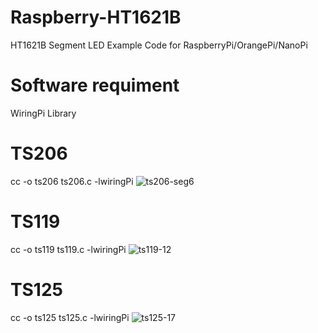 # Raspberry-HT1621B

HT1621B Segment LED Example Code for RaspberryPi/OrangePi/NanoPi

# Software requiment
WiringPi Library

# TS206
cc -o ts206 ts206.c -lwiringPi
![ts206-seg6](https://cloud.githubusercontent.com/assets/6020549/23609495/a4f7d5be-02b1-11e7-953a-e61938011230.JPG)

# TS119
cc -o ts119 ts119.c -lwiringPi
![ts119-12](https://cloud.githubusercontent.com/assets/6020549/23609760/f116efa6-02b2-11e7-8f0c-e774e34fd692.JPG)

# TS125
cc -o ts125 ts125.c -lwiringPi
![ts125-17](https://cloud.githubusercontent.com/assets/6020549/23609794/21346268-02b3-11e7-9733-46c4811a3e73.JPG)

